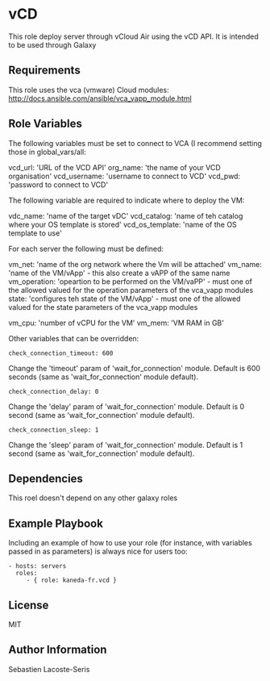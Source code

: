 vCD
=========

This role deploy server through vCloud Air using the vCD API.
It is intended to be used through Galaxy

Requirements
------------

This role uses the vca (vmware) Cloud modules: http://docs.ansible.com/ansible/vca_vapp_module.html

Role Variables
--------------

The following variables must be set to connect to VCA (I recommend setting those in global_vars/all:

vcd_url: 'URL of the VCD API'
org_name: 'the name of your VCD organisation'
vcd_username: 'username to connect to VCD'
vcd_pwd: 'password to connect to VCD'

The following variable are required to indicate where to deploy the VM:

vdc_name: 'name of the target vDC'
vcd_catalog: 'name of teh catalog where your OS template is stored'
vcd_os_template: 'name of the OS template to use'

For each server the following must be defined:

vm_net: 'name of the org network where the Vm will be attached'
vm_name: 'name of the VM/vApp'  - this also create a vAPP of the same name
vm_operation: 'opeartion to be performed on the VM/vaPP'  - must one of the allowed valued for the operation parameters of the vca_vapp modules
state: 'configures teh state of the VM/vApp' - must one of the allowed valued for the state parameters of the vca_vapp modules

vm_cpu: 'number of vCPU for the VM'
vm_mem: 'VM RAM in GB'

Other variables that can be overridden:

    check_connection_timeout: 600

Change the 'timeout' param of 'wait_for_connection' module. Default is 600 seconds (same as 'wait_for_connection' module default).

    check_connection_delay: 0

Change the 'delay' param of 'wait_for_connection' module. Default is 0 second (same as 'wait_for_connection' module default).

    check_connection_sleep: 1

Change the 'sleep' param of 'wait_for_connection' module. Default is 1 second (same as 'wait_for_connection' module default).

Dependencies
------------

This roel doesn't depend on any other galaxy roles

Example Playbook
----------------

Including an example of how to use your role (for instance, with variables passed in as parameters) is always nice for users too:

    - hosts: servers
      roles:
         - { role: kaneda-fr.vcd }

License
-------

MIT

Author Information
------------------

Sebastien Lacoste-Seris
